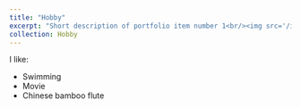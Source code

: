 ```yaml
---
title: "Hobby"
excerpt: "Short description of portfolio item number 1<br/><img src='/images/500x300.png'>"
collection: Hobby
---
```


I like:
* Swimming
* Movie
* Chinese bamboo flute


